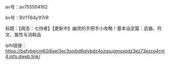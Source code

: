 av号：av755504162

bv号：BV1T64y1f7rR

标题：【病态：七侍者】【更新中】幽灵的手把手小攻略！基本设定篇：武器、符文、属性与消耗品

ipfs链接：https://bafybeicm62i6ael3ec3xoibd6qlybdz4szqsugmoxqdz3ez73ezcp4rnt4.ipfs.dweb.link/
